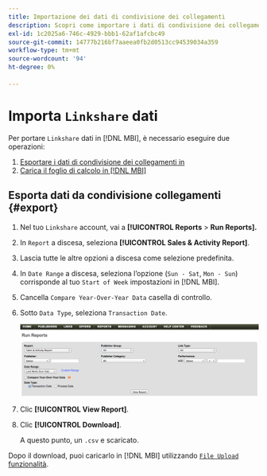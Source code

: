 ```yaml
---
title: Importazione dei dati di condivisione dei collegamenti
description: Scopri come importare i dati di condivisione dei collegamenti in [!DNL MBI].
exl-id: 1c2025a6-746c-4929-bbb1-62af1afcbc49
source-git-commit: 14777b216bf7aaeea0fb2d0513cc94539034a359
workflow-type: tm+mt
source-wordcount: '94'
ht-degree: 0%

---
```


# Importa `Linkshare` dati

Per portare `Linkshare` dati in [!DNL MBI], è necessario eseguire due operazioni:

1. [Esportare i dati di condivisione dei collegamenti in ](#export)
1. [Carica il foglio di calcolo in [!DNL MBI]](../connecting-data/using-file-uploader.md)

## Esporta dati da condivisione collegamenti {#export}

1. Nel tuo `Linkshare` account, vai a **[!UICONTROL Reports** > **Run Reports].**

1. In `Report` a discesa, seleziona **[!UICONTROL Sales & Activity Report]**.

1. Lascia tutte le altre opzioni a discesa come selezione predefinita.

1. In `Date Range` a discesa, seleziona l’opzione (`Sun - Sat`, `Mon - Sun`) corrisponde al tuo `Start of Week` impostazioni in [!DNL MBI].

1. Cancella `Compare Year-Over-Year Data` casella di controllo.

1. Sotto `Data Type`, seleziona `Transaction Date`.

   ![import\_linkshare\_data.png](../../../assets/importing_linkshare_data.png)

1. Clic **[!UICONTROL View Report]**.

1. Clic **[!UICONTROL Download]**.

   A questo punto, un `.csv` e scaricato.

Dopo il download, puoi caricarlo in [!DNL MBI] utilizzando [`File Upload` funzionalità](../connecting-data/using-file-uploader.md).
